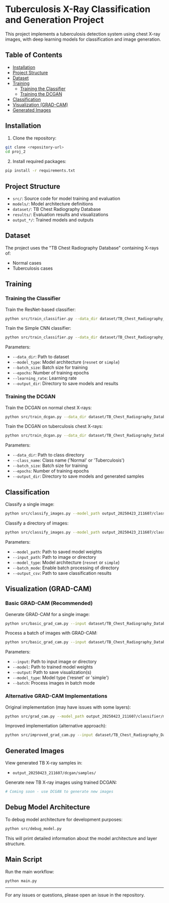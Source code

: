# Tuberculosis X-Ray Classification and Generation Project

This project implements a tuberculosis detection system using chest X-ray images, with deep learning models for classification and image generation.

## Table of Contents
- [Installation](#installation)
- [Project Structure](#project-structure)
- [Dataset](#dataset)
- [Training](#training)
  - [Training the Classifier](#training-the-classifier)
  - [Training the DCGAN](#training-the-dcgan)
- [Classification](#classification)
- [Visualization (GRAD-CAM)](#visualization-grad-cam)
- [Generated Images](#generated-images)

## Installation

1. Clone the repository:
```bash
git clone <repository-url>
cd proj_2
```

2. Install required packages:
```bash
pip install -r requirements.txt
```

## Project Structure

- `src/`: Source code for model training and evaluation
- `models/`: Model architecture definitions
- `dataset/`: TB Chest Radiography Database
- `results/`: Evaluation results and visualizations
- `output_*/`: Trained models and outputs

## Dataset

The project uses the "TB Chest Radiography Database" containing X-rays of:
- Normal cases
- Tuberculosis cases

## Training

### Training the Classifier

Train the ResNet-based classifier:

```bash
python src/train_classifier.py --data_dir dataset/TB_Chest_Radiography_Database --model_type resnet --batch_size 32 --epochs 50 --learning_rate 0.0001 --output_dir output/classifier
```

Train the Simple CNN classifier:

```bash
python src/train_classifier.py --data_dir dataset/TB_Chest_Radiography_Database --model_type simple --batch_size 32 --epochs 50 --learning_rate 0.0001 --output_dir output/classifier
```

Parameters:
- `--data_dir`: Path to dataset
- `--model_type`: Model architecture (`resnet` or `simple`)
- `--batch_size`: Batch size for training
- `--epochs`: Number of training epochs
- `--learning_rate`: Learning rate
- `--output_dir`: Directory to save models and results

### Training the DCGAN

Train the DCGAN on normal chest X-rays:

```bash
python src/train_dcgan.py --data_dir dataset/TB_Chest_Radiography_Database/Normal --class_name Normal --batch_size 64 --epochs 200 --output_dir output/dcgan
```

Train the DCGAN on tuberculosis chest X-rays:

```bash
python src/train_dcgan.py --data_dir dataset/TB_Chest_Radiography_Database/Tuberculosis --class_name Tuberculosis --batch_size 64 --epochs 200 --output_dir output/dcgan
```

Parameters:
- `--data_dir`: Path to class directory
- `--class_name`: Class name ('Normal' or 'Tuberculosis')
- `--batch_size`: Batch size for training
- `--epochs`: Number of training epochs
- `--output_dir`: Directory to save models and generated samples

## Classification

Classify a single image:

```bash
python src/classify_images.py --model_path output_20250423_211607/classifier/models/best_classifier_model.pth --input_path dataset/TB_Chest_Radiography_Database/Tuberculosis/Tuberculosis-1.png --model_type resnet
```

Classify a directory of images:

```bash
python src/classify_images.py --model_path output_20250423_211607/classifier/models/best_classifier_model.pth --input_path dataset/TB_Chest_Radiography_Database/Tuberculosis --model_type resnet --batch_mode --output_csv results/classification_results.csv
```

Parameters:
- `--model_path`: Path to saved model weights
- `--input_path`: Path to image or directory
- `--model_type`: Model architecture (`resnet` or `simple`)
- `--batch_mode`: Enable batch processing of directory
- `--output_csv`: Path to save classification results

## Visualization (GRAD-CAM)

### Basic GRAD-CAM (Recommended)

Generate GRAD-CAM for a single image:

```bash
python src/basic_grad_cam.py --input dataset/TB_Chest_Radiography_Database/Tuberculosis/Tuberculosis-162.png --model output_20250423_211607/classifier/models/best_classifier_model.pth --output results/basic_gradcam/tb_visualization.png --model_type resnet
```

Process a batch of images with GRAD-CAM:

```bash
python src/basic_grad_cam.py --input dataset/TB_Chest_Radiography_Database/Tuberculosis --model output_20250423_211607/classifier/models/best_classifier_model.pth --output results/basic_gradcam/tb_batch --model_type resnet --batch
```

Parameters:
- `--input`: Path to input image or directory
- `--model`: Path to trained model weights
- `--output`: Path to save visualization(s)
- `--model_type`: Model type ('resnet' or 'simple')
- `--batch`: Process images in batch mode

### Alternative GRAD-CAM Implementations

Original implementation (may have issues with some layers):

```bash
python src/grad_cam.py --model_path output_20250423_211607/classifier/models/best_classifier_model.pth --input dataset/TB_Chest_Radiography_Database/Normal/Normal-1.png --model_type resnet
```

Improved implementation (alternative approach):

```bash
python src/improved_grad_cam.py --input dataset/TB_Chest_Radiography_Database/Tuberculosis/Tuberculosis-162.png --model output_20250423_211607/classifier/models/best_classifier_model.pth --output results/improved_gradcam/tb_visualization.png --model_type resnet
```

## Generated Images

View generated TB X-ray samples in:
- `output_20250423_211607/dcgan/samples/`

Generate new TB X-ray images using trained DCGAN:

```bash
# Coming soon - use DCGAN to generate new images
```

## Debug Model Architecture

To debug model architecture for development purposes:

```bash
python src/debug_model.py
```

This will print detailed information about the model architecture and layer structure.

## Main Script

Run the main workflow:

```bash
python main.py
```

---

For any issues or questions, please open an issue in the repository.